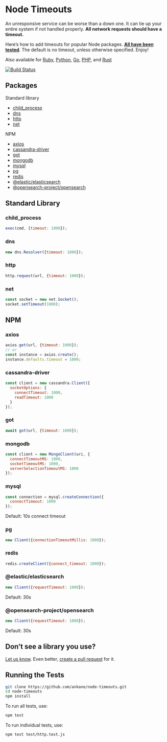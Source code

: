 # Node Timeouts

An unresponsive service can be worse than a down one. It can tie up your entire system if not handled properly. **All network requests should have a timeout.**

Here’s how to add timeouts for popular Node packages. **[All have been tested](test)**. The default is no timeout, unless otherwise specified. Enjoy!

Also available for [Ruby](https://github.com/ankane/the-ultimate-guide-to-ruby-timeouts), [Python](https://github.com/ankane/python-timeouts), [Go](https://github.com/ankane/go-timeouts), [PHP](https://github.com/ankane/php-timeouts), and [Rust](https://github.com/ankane/rust-timeouts)

[![Build Status](https://github.com/ankane/node-timeouts/actions/workflows/build.yml/badge.svg)](https://github.com/ankane/node-timeouts/actions)

## Packages

Standard library

- [child_process](#child_process)
- [dns](#dns)
- [http](#http)
- [net](#net)

NPM

- [axios](#axios)
- [cassandra-driver](#cassandra-driver)
- [got](#got)
- [mongodb](#mongodb)
- [mysql](#mysql)
- [pg](#pg)
- [redis](#redis)
- [@elastic/elasticsearch](#elasticelasticsearch)
- [@opensearch-project/opensearch](#opensearch-projectopensearch)

## Standard Library

### child_process

```javascript
exec(cmd, {timeout: 1000});
```

### dns

```javascript
new dns.Resolver({timeout: 1000});
```

### http

```javascript
http.request(url, {timeout: 1000});
```

### net

```javascript
const socket = new net.Socket();
socket.setTimeout(1000);
```

## NPM

### axios

```javascript
axios.get(url, {timeout: 1000});
// or
const instance = axios.create();
instance.defaults.timeout = 1000;
```

### cassandra-driver

```javascript
const client = new cassandra.Client({
  socketOptions: {
    connectTimeout: 1000,
    readTimeout: 1000
  }
});
```

### got

```javascript
await got(url, {timeout: 1000});
```

### mongodb

```javascript
const client = new MongoClient(uri, {
  connectTimeoutMS: 1000,
  socketTimeoutMS: 1000,
  serverSelectionTimeoutMS: 1000
});
```

### mysql

```javascript
const connection = mysql.createConnection({
  connectTimeout: 1000
});
```

Default: 10s connect timeout

### pg

```javascript
new Client({connectionTimeoutMillis: 1000});
```

### redis

```javascript
redis.createClient({connect_timeout: 1000});
```

### @elastic/elasticsearch

```javascript
new Client({requestTimeout: 1000});
```

Default: 30s

### @opensearch-project/opensearch

```javascript
new Client({requestTimeout: 1000});
```

Default: 30s

## Don’t see a library you use?

[Let us know](https://github.com/ankane/node-timeouts/issues/new). Even better, [create a pull request](https://github.com/ankane/node-timeouts/pulls) for it.

## Running the Tests

```sh
git clone https://github.com/ankane/node-timeouts.git
cd node-timeouts
npm install
```

To run all tests, use:

```sh
npm test
```

To run individual tests, use:

```sh
npm test test/http.test.js
```

